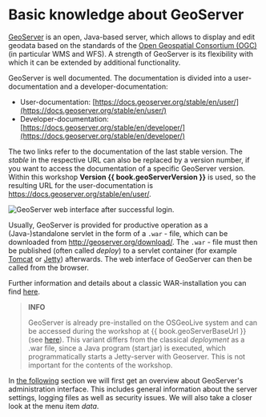# Basic knowledge about GeoServer

[GeoServer](http://geoserver.org/) is an open, Java-based server,
which allows to display and edit geodata based on the standards of the [Open Geospatial Consortium (OGC)](https://www.opengeospatial.org/)
(in particular WMS and WFS). A strength of GeoServer is its flexibility with which it can be extended by additional functionality.

GeoServer is well documented. The documentation is divided into a user-documentation and a developer-documentation:

* User-documentation: [https://docs.geoserver.org/stable/en/user/](https://docs.geoserver.org/stable/en/user/)
* Developer-documentation: [https://docs.geoserver.org/stable/en/developer/](https://docs.geoserver.org/stable/en/developer/)

The two links refer to the documentation of the last stable version.
The *stable* in the respective URL can also be replaced by a version number, if you want to access the documentation of a specific GeoServer version. Within this workshop **Version {{ book.geoServerVersion }}** is used, so the resulting URL for the user-documentation is <https://docs.geoserver.org/stable/en/user/>.

![GeoServer web interface after successful login.](../assets/geoserver_login_gui_en.png)

Usually, GeoServer is provided for productive operation as a (Java-)standalone servlet in the form of a `.war` - file, which can be downloaded from <http://geoserver.org/download/>.
The `.war` - file must then be published (often called *deploy*) to a
servlet container (for example [Tomcat](https://tomcat.apache.org/) or
[Jetty](https://eclipse.org/jetty/)) afterwards. The web interface of GeoServer can then be called from the browser.

Further information and details about a classic WAR-installation you can find
[here](https://docs.geoserver.org/stable/en/user/installation/war.html).

> **INFO**
>
> GeoServer is already pre-installed on the OSGeoLive system
> and can be accessed during the workshop at   {{ book.geoServerBaseUrl }}
> (see [here](../environment/README.md)). This variant differs from the classical *deployment* as a .war file, since a Java program
> (start.jar) is executed, which programmatically  starts a Jetty-server with
> Geoserver. This is not important for the contents of the workshop.

In [the following](../ui/index.html) section we will first get an overview about GeoServer's administration interface. This includes general information about the server settings, logging files as well as security issues. We will also take a closer look at the menu item *data*.
